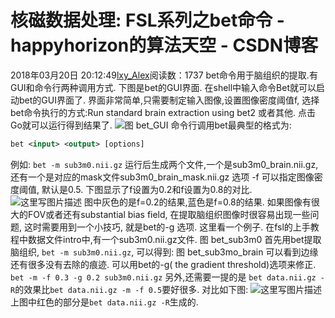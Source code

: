 # 核磁数据处理: FSL系列之bet命令 - happyhorizon的算法天空 - CSDN博客
2018年03月20日 20:12:49[lxy_Alex](https://me.csdn.net/happyhorizion)阅读数：1737
bet命令用于脑组织的提取.有GUI和命令行两种调用方式. 
下图是bet的GUI界面. 在shell中输入命令Bet就可以启动bet的GUI界面了. 界面非常简单,只需要制定输入图像,设置图像密度阈值f, 选择bet命令执行的方式:Run standard brain extraction using bet2 或者其他. 点击Go就可以运行得到结果了.
![图 bet_GUI](https://img-blog.csdn.net/20180320200338373?watermark/2/text/Ly9ibG9nLmNzZG4ubmV0L2hhcHB5aG9yaXppb24=/font/5a6L5L2T/fontsize/400/fill/I0JBQkFCMA==/dissolve/70)
命令行调用bet最典型的格式为:
```xml
bet <input> <output> [options]
```
例如: 
`bet -m sub3m0.nii.gz`
运行后生成两个文件,一个是sub3m0_brain.nii.gz, 还有一个是对应的mask文件sub3m0_brain_mask.nii.gz 
选项 -f 可以指定图像密度阈值, 默认是0.5. 下图显示了f设置为0.2和f设置为0.8的对比. 
![这里写图片描述](https://img-blog.csdn.net/20180320200939130?watermark/2/text/Ly9ibG9nLmNzZG4ubmV0L2hhcHB5aG9yaXppb24=/font/5a6L5L2T/fontsize/400/fill/I0JBQkFCMA==/dissolve/70)
图中灰色的是f=0.2的结果,蓝色是f=0.8的结果.
如果图像有很大的FOV或者还有substantial bias field, 在提取脑组织图像时很容易出现一些问题, 这时需要用到一个小技巧, 就是bet的-g 选项. 
这里看一个例子. 在fsl的上手教程中数据文件intro中,有一个sub3m0.nii.gz文件. 
图 bet_sub3m0 
首先用bet提取脑组织, `bet -m sub3m0.nii.gz`, 可以得到: 
图 bet_sub3mo_brain 
可以看到边缘还有很多没有去除的痕迹. 可以用bet的-g( the gradient threshold)选项来修正.  
`bet -m -f 0.3 -g 0.2 sub3m0.nii.gz`
另外,还需要一提的是 `bet data.nii.gz -R`的效果比`bet data.nii.gz -m -f 0.5`要好很多. 对比如下图: 
![这里写图片描述](https://img-blog.csdn.net/20180320201115779?watermark/2/text/Ly9ibG9nLmNzZG4ubmV0L2hhcHB5aG9yaXppb24=/font/5a6L5L2T/fontsize/400/fill/I0JBQkFCMA==/dissolve/70)
上图中红色的部分是`bet data.nii.gz -R`生成的.
